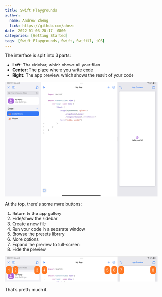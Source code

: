 ```yaml
---
title: Swift Playgrounds
author:
  name: Andrew Zheng
  link: https://github.com/aheze
date: 2022-01-03 20:17 -0800
categories: [Getting Started]
tags: [Swift Playgrounds, Swift, SwiftUI, iOS]
---
```


The interface is split into 3 parts:

- **Left:** The sidebar, which shows all your files
- **Center:** The place where you write code
- **Right:** The app preview, which shows the result of your code

![](/assets/playgroundsUI.PNG)

At the top, there's some more buttons:

1. Return to the app gallery
2. Hide/show the sidebar
3. Create a new file
4. Run your code in a separate window
5. Browse the presets library
6. More options
7. Expand the preview to full-screen
8. Hide the preview

![](/assets/playgroundsTopBar.png)

That's pretty much it. 